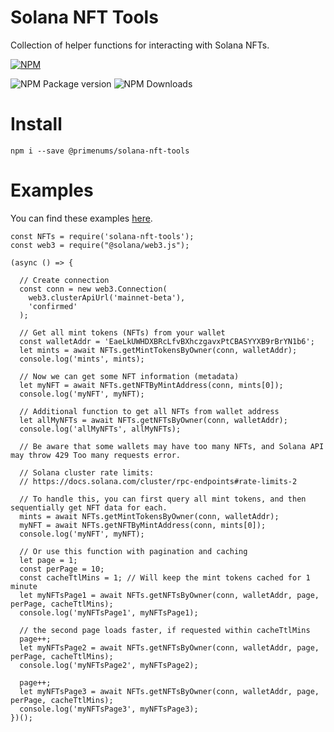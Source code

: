 # Solana NFT Tools

Collection of helper functions for interacting with Solana NFTs.

[![NPM](https://nodei.co/npm/@primenums/solana-nft-tools.png)](https://npmjs.org/package/@primenums/solana-nft-tools)

![NPM Package version](https://img.shields.io/npm/v/@primenums/solana-nft-tools)
![NPM Downloads](https://img.shields.io/npm/dw/@primenums/solana-nft-tools)


# Install

`npm i --save @primenums/solana-nft-tools`

# Examples

You can find these examples [here](./examples/index.js).

```JS
const NFTs = require('solana-nft-tools');
const web3 = require("@solana/web3.js");

(async () => {

  // Create connection
  const conn = new web3.Connection(
    web3.clusterApiUrl('mainnet-beta'),
    'confirmed'
  );

  // Get all mint tokens (NFTs) from your wallet
  const walletAddr = 'EaeLkUWHDXBRcLfvBXhczgavxPtCBASYYXB9rBrYN1b6';
  let mints = await NFTs.getMintTokensByOwner(conn, walletAddr);
  console.log('mints', mints);

  // Now we can get some NFT information (metadata)
  let myNFT = await NFTs.getNFTByMintAddress(conn, mints[0]);
  console.log('myNFT', myNFT);

  // Additional function to get all NFTs from wallet address
  let allMyNFTs = await NFTs.getNFTsByOwner(conn, walletAddr);
  console.log('allMyNFTs', allMyNFTs);

  // Be aware that some wallets may have too many NFTs, and Solana API may throw 429 Too many requests error.

  // Solana cluster rate limits:
  // https://docs.solana.com/cluster/rpc-endpoints#rate-limits-2

  // To handle this, you can first query all mint tokens, and then sequentially get NFT data for each.
  mints = await NFTs.getMintTokensByOwner(conn, walletAddr);
  myNFT = await NFTs.getNFTByMintAddress(conn, mints[0]);
  console.log('myNFT', myNFT);

  // Or use this function with pagination and caching
  let page = 1;
  const perPage = 10;
  const cacheTtlMins = 1; // Will keep the mint tokens cached for 1 minute
  let myNFTsPage1 = await NFTs.getNFTsByOwner(conn, walletAddr, page, perPage, cacheTtlMins);
  console.log('myNFTsPage1', myNFTsPage1);

  // the second page loads faster, if requested within cacheTtlMins
  page++;
  let myNFTsPage2 = await NFTs.getNFTsByOwner(conn, walletAddr, page, perPage, cacheTtlMins);
  console.log('myNFTsPage2', myNFTsPage2);

  page++;
  let myNFTsPage3 = await NFTs.getNFTsByOwner(conn, walletAddr, page, perPage, cacheTtlMins);
  console.log('myNFTsPage3', myNFTsPage3);
})();
```
